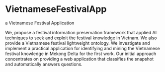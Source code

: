 # VietnameseFestivalApp
a Vietnamese Festival Application

We, propose a festival information preservation framework that applied AI techniques to seek and exploit the festival knowledge in Vietnam. We also provide a Vietnamese festival lightweight ontology. We investigate and implement a practical application for identifying and mining the Vietnamese festival knowledge in Mekong Delta for the first work. Our initial approach concentrates on providing a web application that classifies the snapshot and automatically answers questions.
